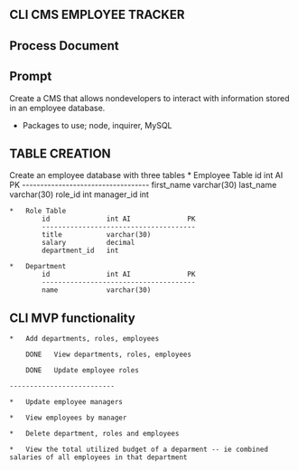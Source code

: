 ## CLI CMS EMPLOYEE TRACKER
##    Process Document

## Prompt
Create a CMS that allows nondevelopers to interact with information stored in an employee database.

* Packages to use; node, inquirer, MySQL

## TABLE CREATION

Create an employee database with three tables
    *   Employee Table
            id              int AI              PK
            -----------------------------------
            first_name      varchar(30)
            last_name       varchar(30)
            role_id         int
            manager_id      int

    *   Role Table
            id              int AI              PK
            --------------------------------------
            title           varchar(30)
            salary          decimal
            department_id   int
    
    *   Department
            id              int AI              PK
            --------------------------------------
            name            varchar(30)

## CLI MVP functionality

    *   Add departments, roles, employees

        DONE   View departments, roles, employees 

        DONE   Update employee roles

    --------------------------

    *   Update employee managers

    *   View employees by manager

    *   Delete department, roles and employees

    *   View the total utilized budget of a deparment -- ie combined salaries of all employees in that department 